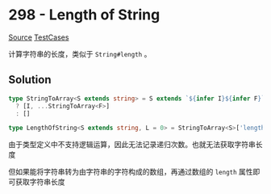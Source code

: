 # 298 - Length of String

[Source](https://github.com/lybenson/ts-checker/blob/master/src/298-medium-length-of-string/template.ts) [TestCases]((https://github.com/lybenson/ts-checker/blob/master/src/298-medium-length-of-string/test-cases.ts))

计算字符串的长度，类似于 `String#length` 。

## Solution

```ts
type StringToArray<S extends string> = S extends `${infer I}${infer F}`
  ? [I, ...StringToArray<F>]
  : []

type LengthOfString<S extends string, L = 0> = StringToArray<S>['length']
```

由于类型定义中不支持逻辑运算，因此无法记录递归次数。也就无法获取字符串长度

但如果能将字符串转为由字符串的字符构成的数组，再通过数组的 `length` 属性即可获取字符串长度
